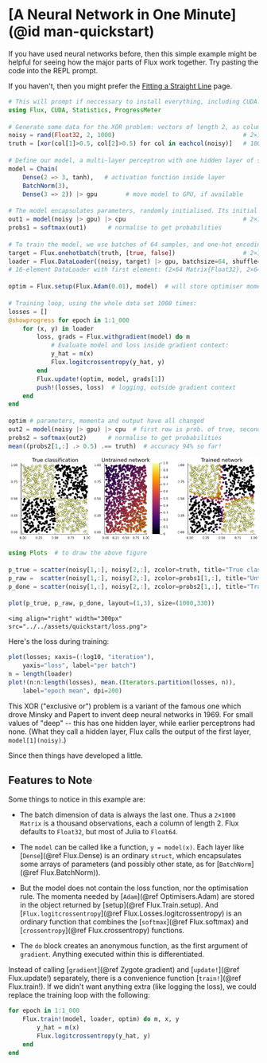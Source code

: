 # [A Neural Network in One Minute](@id man-quickstart)

If you have used neural networks before, then this simple example might be helpful for seeing how the major parts of Flux work together. Try pasting the code into the REPL prompt.

If you haven't, then you might prefer the [Fitting a Straight Line](overview.md) page.

```julia
# This will prompt if neccessary to install everything, including CUDA:
using Flux, CUDA, Statistics, ProgressMeter

# Generate some data for the XOR problem: vectors of length 2, as columns of a matrix:
noisy = rand(Float32, 2, 1000)                                    # 2×1000 Matrix{Float32}
truth = [xor(col[1]>0.5, col[2]>0.5) for col in eachcol(noisy)]   # 1000-element Vector{Bool}

# Define our model, a multi-layer perceptron with one hidden layer of size 3:
model = Chain(
    Dense(2 => 3, tanh),   # activation function inside layer
    BatchNorm(3),
    Dense(3 => 2)) |> gpu        # move model to GPU, if available

# The model encapsulates parameters, randomly initialised. Its initial output is:
out1 = model(noisy |> gpu) |> cpu                                 # 2×1000 Matrix{Float32}
probs1 = softmax(out1)      # normalise to get probabilities

# To train the model, we use batches of 64 samples, and one-hot encoding:
target = Flux.onehotbatch(truth, [true, false])                   # 2×1000 OneHotMatrix
loader = Flux.DataLoader((noisy, target) |> gpu, batchsize=64, shuffle=true);
# 16-element DataLoader with first element: (2×64 Matrix{Float32}, 2×64 OneHotMatrix)

optim = Flux.setup(Flux.Adam(0.01), model)  # will store optimiser momentum, etc.

# Training loop, using the whole data set 1000 times:
losses = []
@showprogress for epoch in 1:1_000
    for (x, y) in loader
        loss, grads = Flux.withgradient(model) do m
            # Evaluate model and loss inside gradient context:
            y_hat = m(x)
            Flux.logitcrossentropy(y_hat, y)
        end
        Flux.update!(optim, model, grads[1])
        push!(losses, loss)  # logging, outside gradient context
    end
end

optim # parameters, momenta and output have all changed
out2 = model(noisy |> gpu) |> cpu  # first row is prob. of true, second row p(false)
probs2 = softmax(out2)      # normalise to get probabilities
mean((probs2[1,:] .> 0.5) .== truth)  # accuracy 94% so far!
```

![](../../assets/quickstart/oneminute.png)

```julia
using Plots  # to draw the above figure

p_true = scatter(noisy[1,:], noisy[2,:], zcolor=truth, title="True classification", legend=false)
p_raw =  scatter(noisy[1,:], noisy[2,:], zcolor=probs1[1,:], title="Untrained network", label="", clims=(0,1))
p_done = scatter(noisy[1,:], noisy[2,:], zcolor=probs2[1,:], title="Trained network", legend=false)

plot(p_true, p_raw, p_done, layout=(1,3), size=(1000,330))
```

```@raw html
<img align="right" width="300px" src="../../assets/quickstart/loss.png">
```

Here's the loss during training:

```julia
plot(losses; xaxis=(:log10, "iteration"),
    yaxis="loss", label="per batch")
n = length(loader)
plot!(n:n:length(losses), mean.(Iterators.partition(losses, n)),
    label="epoch mean", dpi=200)
```

This XOR ("exclusive or") problem is a variant of the famous one which drove Minsky and Papert to invent deep neural networks in 1969. For small values of "deep" -- this has one hidden layer, while earlier perceptrons had none. (What they call a hidden layer, Flux calls the output of the first layer, `model[1](noisy)`.)

Since then things have developed a little. 

## Features to Note

Some things to notice in this example are:

* The batch dimension of data is always the last one. Thus a `2×1000 Matrix` is a thousand observations, each a column of length 2. Flux defaults to `Float32`, but most of Julia to `Float64`.

* The `model` can be called like a function, `y = model(x)`. Each layer like [`Dense`](@ref Flux.Dense) is an ordinary `struct`, which encapsulates some arrays of parameters (and possibly other state, as for [`BatchNorm`](@ref Flux.BatchNorm)).

* But the model does not contain the loss function, nor the optimisation rule. The momenta needed by [`Adam`](@ref Optimisers.Adam) are stored in the object returned by [setup](@ref Flux.Train.setup). And [`Flux.logitcrossentropy`](@ref Flux.Losses.logitcrossentropy) is an ordinary function that combines the [`softmax`](@ref Flux.softmax) and [`crossentropy`](@ref Flux.crossentropy) functions.

* The `do` block creates an anonymous function, as the first argument of `gradient`. Anything executed within this is differentiated.

Instead of calling [`gradient`](@ref Zygote.gradient) and [`update!`](@ref Flux.update!) separately, there is a convenience function [`train!`](@ref Flux.train!). If we didn't want anything extra (like logging the loss), we could replace the training loop with the following:

```julia
for epoch in 1:1_000
    Flux.train!(model, loader, optim) do m, x, y
        y_hat = m(x)
        Flux.logitcrossentropy(y_hat, y)
    end
end
```
